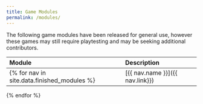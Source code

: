 ```yaml
---
title: Game Modules
permalink: /modules/
---
```


The following game modules have been released for general use, however these games may still require playtesting and may be seeking additional contributors.

| Module | Description |
| :----- | :---------- |
{% for nav in site.data.finished_modules %}| [{{ nav.name }}]({{ nav.link}}) | {{ nav.description }} |
{% endfor %} 